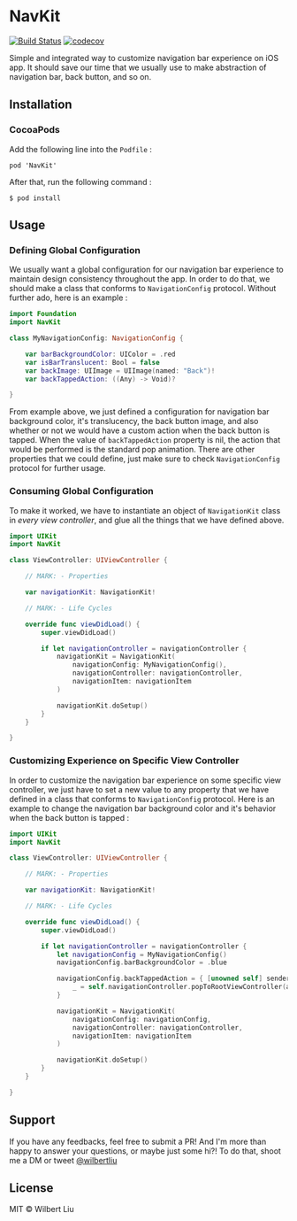 # NavKit

[![Build Status](https://travis-ci.org/wilbertliu/NavKit.svg?branch=master)](https://travis-ci.org/wilbertliu/NavKit)
[![codecov](https://codecov.io/gh/wilbertliu/NavKit/branch/master/graph/badge.svg)](https://codecov.io/gh/wilbertliu/NavKit)

Simple and integrated way to customize navigation bar experience on iOS app.
It should save our time that we usually use to make abstraction of navigation bar,
back button, and so on.

## Installation

### CocoaPods

Add the following line into the `Podfile` :

```
pod 'NavKit'
```

After that, run the following command :

```
$ pod install
```

## Usage

### Defining Global Configuration

We usually want a global configuration for our navigation bar experience to maintain
design consistency throughout the app. In order to do that, we should make a class
that conforms to `NavigationConfig` protocol. Without further ado, here is an example :

```swift
import Foundation
import NavKit

class MyNavigationConfig: NavigationConfig {

    var barBackgroundColor: UIColor = .red
    var isBarTranslucent: Bool = false
    var backImage: UIImage = UIImage(named: "Back")!
    var backTappedAction: ((Any) -> Void)?

}
```

From example above, we just defined a configuration for navigation bar background color,
it's translucency, the back button image, and also whether or not we would have a custom
action when the back button is tapped. When the value of `backTappedAction` property is nil,
the action that would be performed is the standard pop animation. There are other properties that we could define, just make sure to check `NavigationConfig` protocol for further usage.

### Consuming Global Configuration

To make it worked, we have to instantiate an object of `NavigationKit` class in *every view controller*, and glue all the things that we have defined above.

```swift
import UIKit
import NavKit

class ViewController: UIViewController {

    // MARK: - Properties

    var navigationKit: NavigationKit!

    // MARK: - Life Cycles

    override func viewDidLoad() {
        super.viewDidLoad()

        if let navigationController = navigationController {
            navigationKit = NavigationKit(
                navigationConfig: MyNavigationConfig(),
                navigationController: navigationController,
                navigationItem: navigationItem
            )

            navigationKit.doSetup()
        }
    }

}
```

### Customizing Experience on Specific View Controller

In order to customize the navigation bar experience on some specific view controller,
we just have to set a new value to any property that we have defined in a class
that conforms to `NavigationConfig` protocol. Here is an example to change
the navigation bar background color and it's behavior when the back button is tapped :

```swift
import UIKit
import NavKit

class ViewController: UIViewController {

    // MARK: - Properties

    var navigationKit: NavigationKit!

    // MARK: - Life Cycles

    override func viewDidLoad() {
        super.viewDidLoad()

        if let navigationController = navigationController {
            let navigationConfig = MyNavigationConfig()
            navigationConfig.barBackgroundColor = .blue

            navigationConfig.backTappedAction = { [unowned self] sender in
                _ = self.navigationController.popToRootViewController(animated: true)
            }

            navigationKit = NavigationKit(
                navigationConfig: navigationConfig,
                navigationController: navigationController,
                navigationItem: navigationItem
            )

            navigationKit.doSetup()
        }
    }

}
```

## Support

If you have any feedbacks, feel free to submit a PR! And I'm more than happy to answer your
questions, or maybe just some hi?! To do that, shoot me a DM or tweet [@wilbertliu](https://twitter.com/wilbertliu)

## License

MIT © Wilbert Liu
